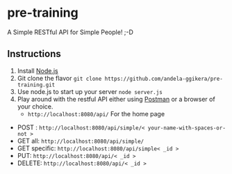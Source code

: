 # pre-training
A Simple RESTful API for Simple People! ;-D

## Instructions

1. Install [Node.js](https://nodejs.org/en/download/)
2. Git clone the flavor
``` git clone https://github.com/andela-ggikera/pre-training.git ```
3. Use node.js to start up your server
``` node server.js ```
4. Play around with the restful API either using [Postman](https://chrome.google.com/webstore/search/postman) or a browser of your choice.
 	* ``` http://localhost:8080/api/ ``` For the home page
  * POST : ``` http://localhost:8080/api/simple/< your-name-with-spaces-or-not > ```
  * GET all: ``` http://localhost:8080/api/simple/ ```
  * GET specific: ``` http://localhost:8080/api/simple< _id > ```
  * PUT: ``` http://localhost:8080/api/< _id > ```
  * DELETE: ``` http://localhost:8080/api/< _id > ```

